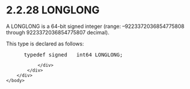 <html dir="LTR" xmlns:mshelp="http://msdn.microsoft.com/mshelp" xmlns:ddue="http://ddue.schemas.microsoft.com/authoring/2003/5" xmlns:xlink="http://www.w3.org/1999/xlink" xmlns:tool="http://www.microsoft.com/tooltip">
    <head>
        <meta http-equiv="Content-Type" content="text/html; CHARSET=utf-8"></meta>
        <meta name="save" content="history"></meta>
        <title>2.2.28 LONGLONG</title>
        <xml>
            <mshelp:toctitle title="2.2.28 LONGLONG"></mshelp:toctitle>
            <mshelp:rltitle title="[MS-DTYP]: LONGLONG"></mshelp:rltitle>
            <mshelp:keyword index="A" term="e34f8048-e2d0-4f5b-99fd-0b6489ee0295"></mshelp:keyword>
            <mshelp:attr name="DCSext.ContentType" value="open specification"></mshelp:attr>
            <mshelp:attr name="AssetID" value="e34f8048-e2d0-4f5b-99fd-0b6489ee0295"></mshelp:attr>
            <mshelp:attr name="TopicType" value="kbRef"></mshelp:attr>
            <mshelp:attr name="DCSext.Title" value="[MS-DTYP]: LONGLONG" />
        </xml>
    </head>
    <body>
        <div id="header">
            <h1 class="heading">2.2.28 LONGLONG</h1>
        </div>
        <div id="mainSection">
            <div id="mainBody">
                <div id="allHistory" class="saveHistory"></div>
                <div id="sectionSection0" class="section" name="collapseableSection">
                    

<p>A LONGLONG is a 64-bit signed integer (range:
–9223372036854775808 through 9223372036854775807 decimal). </p>

<p>This type is declared as follows:</p>

<dl>
<dd>
<div><pre> typedef signed __int64 LONGLONG;
</pre></div>
</dd></dl>


                </div>
            </div>
        </div>
    </body>
</html>
